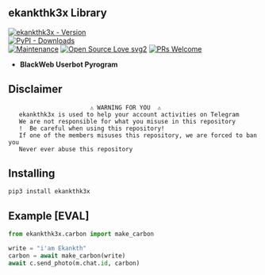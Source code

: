 ## ekankthk3x Library 

[![ekankthk3x - Version](https://img.shields.io/pypi/v/ekankthk3x?style=round)](https://pypi.org/project/ekankthk3x)    
[![PyPI - Downloads](https://img.shields.io/pypi/dm/ekankthk3x?label=DOWNLOADS&style=round)](https://pypi.org/project/ekankthk3x)    
[![Maintenance](https://img.shields.io/badge/Maintained%3F-yes-green.svg)](https://github.com/TeamKillerX/ekankthk3x/graphs/commit-activity)
[![Open Source Love svg2](https://badges.frapsoft.com/os/v2/open-source.svg?v=103)](https://github.com/TeamKillerX/ekankthk3x)
[![PRs Welcome](https://img.shields.io/badge/PRs-welcome-brightgreen.svg?style=flat-square)](https://makeapullrequest.com)


* <b>BlackWeb Userbot Pyrogram</b>

## Disclaimer
```
️                       ⚠️ WARNING FOR YOU ️ ️⚠️
   ekankthk3x is used to help your account activities on Telegram
   We are not responsible for what you misuse in this repository
   !  Be careful when using this repository!
   If one of the members misuses this repository, we are forced to ban you
   Never ever abuse this repository
``` 

## Installing
```
pip3 install ekankthk3x
```

## Example [EVAL]
```python
from ekankthk3x.carbon import make_carbon

write = "i'am Ekankth"
carbon = await make_carbon(write)
await c.send_photo(m.chat.id, carbon)
```


